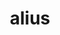 ---
title: alius
nmtitle: alius
meaning: other, another
ch: 10
pos: totadjective
femend: alia
neutend: aliud
---